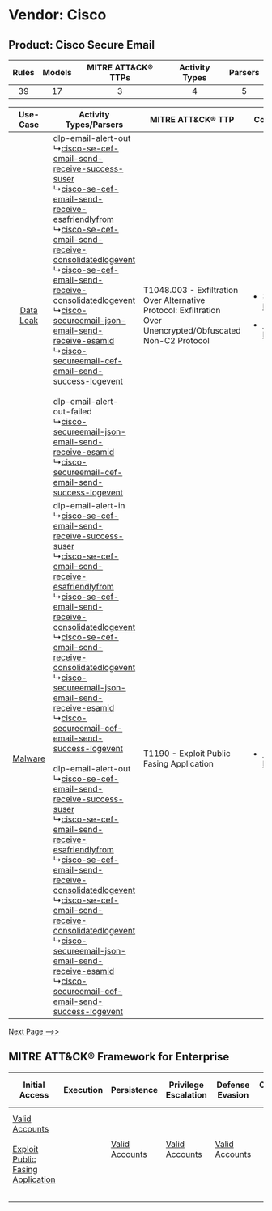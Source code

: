 Vendor: Cisco
=============
Product: Cisco Secure Email
---------------------------
| Rules | Models | MITRE ATT&CK® TTPs | Activity Types | Parsers |
|:-----:|:------:|:------------------:|:--------------:|:-------:|
|  39   |   17   |         3          |       4        |    5    |

|    Use-Case    | Activity Types/Parsers    | MITRE ATT&CK® TTP    | Content    |
|:----:| ---- | ---- | ---- |
| [Data Leak](../../../UseCases/uc_data_leak.md) |  dlp-email-alert-out<br> ↳[cisco-se-cef-email-send-receive-success-suser](Ps/pC_ciscosecefemailsendreceivesuccesssuser.md)<br> ↳[cisco-se-cef-email-send-receive-esafriendlyfrom](Ps/pC_ciscosecefemailsendreceiveesafriendlyfrom.md)<br> ↳[cisco-se-cef-email-send-receive-consolidatedlogevent](Ps/pC_ciscosecefemailsendreceiveconsolidatedlogevent.md)<br> ↳[cisco-se-cef-email-send-receive-consolidatedlogevent](Ps/pC_ciscosecefemailsendreceiveconsolidatedlogevent.md)<br> ↳[cisco-secureemail-json-email-send-receive-esamid](Ps/pC_ciscosecureemailjsonemailsendreceiveesamid.md)<br> ↳[cisco-secureemail-cef-email-send-success-logevent](Ps/pC_ciscosecureemailcefemailsendsuccesslogevent.md)<br><br> dlp-email-alert-out-failed<br> ↳[cisco-secureemail-json-email-send-receive-esamid](Ps/pC_ciscosecureemailjsonemailsendreceiveesamid.md)<br> ↳[cisco-secureemail-cef-email-send-success-logevent](Ps/pC_ciscosecureemailcefemailsendsuccesslogevent.md)<br>    | T1048.003 - Exfiltration Over Alternative Protocol: Exfiltration Over Unencrypted/Obfuscated Non-C2 Protocol<br> | [<ul><li>34 Rules</li></ul><ul><li>16 Models</li></ul>](RM/r_m_cisco_cisco_secure_email_Data_Leak.md) |
|   [Malware](../../../UseCases/uc_malware.md)   |  dlp-email-alert-in<br> ↳[cisco-se-cef-email-send-receive-success-suser](Ps/pC_ciscosecefemailsendreceivesuccesssuser.md)<br> ↳[cisco-se-cef-email-send-receive-esafriendlyfrom](Ps/pC_ciscosecefemailsendreceiveesafriendlyfrom.md)<br> ↳[cisco-se-cef-email-send-receive-consolidatedlogevent](Ps/pC_ciscosecefemailsendreceiveconsolidatedlogevent.md)<br> ↳[cisco-se-cef-email-send-receive-consolidatedlogevent](Ps/pC_ciscosecefemailsendreceiveconsolidatedlogevent.md)<br> ↳[cisco-secureemail-json-email-send-receive-esamid](Ps/pC_ciscosecureemailjsonemailsendreceiveesamid.md)<br> ↳[cisco-secureemail-cef-email-send-success-logevent](Ps/pC_ciscosecureemailcefemailsendsuccesslogevent.md)<br><br> dlp-email-alert-out<br> ↳[cisco-se-cef-email-send-receive-success-suser](Ps/pC_ciscosecefemailsendreceivesuccesssuser.md)<br> ↳[cisco-se-cef-email-send-receive-esafriendlyfrom](Ps/pC_ciscosecefemailsendreceiveesafriendlyfrom.md)<br> ↳[cisco-se-cef-email-send-receive-consolidatedlogevent](Ps/pC_ciscosecefemailsendreceiveconsolidatedlogevent.md)<br> ↳[cisco-se-cef-email-send-receive-consolidatedlogevent](Ps/pC_ciscosecefemailsendreceiveconsolidatedlogevent.md)<br> ↳[cisco-secureemail-json-email-send-receive-esamid](Ps/pC_ciscosecureemailjsonemailsendreceiveesamid.md)<br> ↳[cisco-secureemail-cef-email-send-success-logevent](Ps/pC_ciscosecureemailcefemailsendsuccesslogevent.md)<br> | T1190 - Exploit Public Fasing Application<br>    | [<ul><li>1 Rules</li></ul>](RM/r_m_cisco_cisco_secure_email_Malware.md)    |
[Next Page -->>](2_ds_cisco_cisco_secure_email.md)

MITRE ATT&CK® Framework for Enterprise
--------------------------------------
| Initial Access                                                                                                                                            | Execution | Persistence                                                         | Privilege Escalation                                                | Defense Evasion                                                     | Credential Access | Discovery | Lateral Movement | Collection | Command and Control | Exfiltration                                                                                                                                                                                                                                         | Impact |
| --------------------------------------------------------------------------------------------------------------------------------------------------------- | --------- | ------------------------------------------------------------------- | ------------------------------------------------------------------- | ------------------------------------------------------------------- | ----------------- | --------- | ---------------- | ---------- | ------------------- | ---------------------------------------------------------------------------------------------------------------------------------------------------------------------------------------------------------------------------------------------------- | ------ |
| [Valid Accounts](https://attack.mitre.org/techniques/T1078)<br><br>[Exploit Public Fasing Application](https://attack.mitre.org/techniques/T1190)<br><br> |           | [Valid Accounts](https://attack.mitre.org/techniques/T1078)<br><br> | [Valid Accounts](https://attack.mitre.org/techniques/T1078)<br><br> | [Valid Accounts](https://attack.mitre.org/techniques/T1078)<br><br> |                   |           |                  |            |                     | [Exfiltration Over Alternative Protocol](https://attack.mitre.org/techniques/T1048)<br><br>[Exfiltration Over Alternative Protocol: Exfiltration Over Unencrypted/Obfuscated Non-C2 Protocol](https://attack.mitre.org/techniques/T1048/003)<br><br> |        |